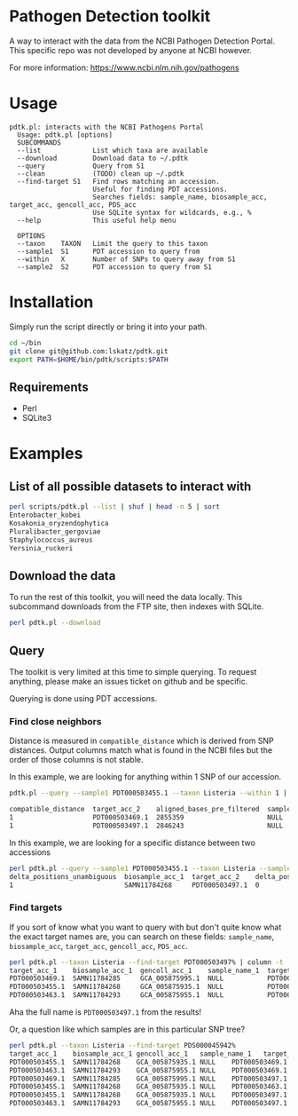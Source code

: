 # Pathogen Detection toolkit
A way to interact with the data from the NCBI Pathogen Detection Portal.
This specific repo was not developed by anyone at NCBI however.

For more information: https://www.ncbi.nlm.nih.gov/pathogens

# Usage

```text
pdtk.pl: interacts with the NCBI Pathogens Portal
  Usage: pdtk.pl [options]
  SUBCOMMANDS
  --list             List which taxa are available
  --download         Download data to ~/.pdtk
  --query            Query from S1
  --clean            (TODO) clean up ~/.pdtk
  --find-target S1   Find rows matching an accession.
                     Useful for finding PDT accessions.
                     Searches fields: sample_name, biosample_acc, target_acc, gencoll_acc, PDS_acc
                     Use SQLite syntax for wildcards, e.g., %
  --help             This useful help menu

  OPTIONS
  --taxon    TAXON   Limit the query to this taxon
  --sample1  S1      PDT accession to query from
  --within   X       Number of SNPs to query away from S1
  --sample2  S2      PDT accession to query from S1
```

# Installation

Simply run the script directly or bring it into your path.

```bash
cd ~/bin
git clone git@github.com:lskatz/pdtk.git
export PATH=$HOME/bin/pdtk/scripts:$PATH
```

## Requirements

* Perl
* SQLite3

# Examples

## List of all possible datasets to interact with

```bash
perl scripts/pdtk.pl --list | shuf | head -n 5 | sort
Enterobacter_kobei
Kosakonia_oryzendophytica
Pluralibacter_gergoviae
Staphylococcus_aureus
Yersinia_ruckeri
```

## Download the data

To run the rest of this toolkit, you will need the data locally.
This subcommand downloads from the FTP site, then indexes with SQLite.

```bash
perl pdtk.pl --download
```

## Query

The toolkit is very limited at this time to simple querying.
To request anything, please make an issues ticket on github and be specific.

Querying is done using PDT accessions.

### Find close neighbors

Distance is measured in `compatible_distance` which is derived from SNP distances.
Output columns match what is found in the NCBI files but the order of those columns is not stable.

In this example, we are looking for anything within 1 SNP of our accession.

```bash
pdtk.pl --query --sample1 PDT000503455.1 --taxon Listeria --within 1 | column -t

compatible_distance  target_acc_2    aligned_bases_pre_filtered  sample_name_2  biosample_acc_1  informative_positions  sample_name_1  total_positions  delta_positions_both_N  delta_positions_one_N  delta_positions_unambiguous  pairwise_bases_post_filtered  target_acc_1    PDS_acc         compatible_positions  gencoll_acc_1    aligned_bases_post_filtered  gencoll_acc_2    biosample_acc_2
1                    PDT000503469.1  2855359                     NULL           SAMN11784268     2                      NULL           2                0                       0                      1                            NULL                          PDT000503455.1  PDS000045942.1  2                     GCA_005875935.1  2855359                      GCA_005875995.1  SAMN11784285
1                    PDT000503497.1  2846243                     NULL           SAMN11784268     2                      NULL           2                0                       0                      1                            NULL                          PDT000503455.1  PDS000045942.1  2                     GCA_005875935.1  2846243                      GCA_005876095.1  SAMN11784330
```

In this example, we are looking for a specific distance between two accessions

```bash
perl pdtk.pl --query --sample1 PDT000503455.1 --taxon Listeria --sample2 PDT000503497.1 | column -t
delta_positions_unambiguous  biosample_acc_1  target_acc_2    delta_positions_both_N  sample_name_1  pairwise_bases_post_filtered  target_acc_1    compatible_positions  compatible_distance  sample_name_2  total_positions  informative_positions  aligned_bases_post_filtered  delta_positions_one_N  biosample_acc_2  gencoll_acc_1    aligned_bases_pre_filtered  gencoll_acc_2    PDS_acc
1                            SAMN11784268     PDT000503497.1  0                       NULL           NULL                          PDT000503455.1  2                     1                    NULL           2                2                      2846243                      0                      SAMN11784330     GCA_005875935.1  2846243                     GCA_005876095.1  PDS000045942.1
```

### Find targets

If you sort of know what you want to query with but don't quite know what the exact target names are,
you can search on these fields: `sample_name`, `biosample_acc`, `target_acc`, `gencoll_acc`, `PDS_acc`.

```bash
perl pdtk.pl --taxon Listeria --find-target PDT000503497% | column -t
target_acc_1    biosample_acc_1  gencoll_acc_1    sample_name_1  target_acc_2    biosample_acc_2  gencoll_acc_2    sample_name_2  PDS_acc         aligned_bases_pre_filtered  aligned_bases_post_filtered  delta_positions_unambiguous  delta_positions_one_N  delta_positions_both_N  informative_positions  total_positions  pairwise_bases_post_filtered  compatible_distance  compatible_positions
PDT000503469.1  SAMN11784285     GCA_005875995.1  NULL           PDT000503497.1  SAMN11784330     GCA_005876095.1  NULL           PDS000045942.1  2848432                     2848432                      0                            0                      0                       2                      2                NULL                          0                    2
PDT000503455.1  SAMN11784268     GCA_005875935.1  NULL           PDT000503497.1  SAMN11784330     GCA_005876095.1  NULL           PDS000045942.1  2846243                     2846243                      1                            0                      0                       2                      2                NULL                          1                    2
PDT000503463.1  SAMN11784293     GCA_005875955.1  NULL           PDT000503497.1  SAMN11784330     GCA_005876095.1  NULL           PDS000045942.1  2844832                     2844766                      1                            0                      0                       2                      2                NULL                          1                    2
```

Aha the full name is `PDT000503497.1` from the results!

Or, a question like which samples are in this particular SNP tree?

```bash
perl pdtk.pl --taxon Listeria --find-target PDS000045942%
target_acc_1    biosample_acc_1 gencoll_acc_1   sample_name_1   target_acc_2    biosample_acc_2 gencoll_acc_2   sample_name_2     PDS_acc aligned_bases_pre_filtered      aligned_bases_post_filtered     delta_positions_unambiguous       delta_positions_one_N   delta_positions_both_N  informative_positions   total_positions pairwise_bases_post_filtered      compatible_distance     compatible_positions
PDT000503455.1  SAMN11784268    GCA_005875935.1 NULL    PDT000503469.1  SAMN11784285    GCA_005875995.1 NULL    PDS000045942.1    2855359 2855359 1       0       0       2       2       NULL    1       2
PDT000503463.1  SAMN11784293    GCA_005875955.1 NULL    PDT000503469.1  SAMN11784285    GCA_005875995.1 NULL    PDS000045942.1    2852801 2852710 1       0       0       2       2       NULL    1       2
PDT000503469.1  SAMN11784285    GCA_005875995.1 NULL    PDT000503497.1  SAMN11784330    GCA_005876095.1 NULL    PDS000045942.1    2848432 2848432 0       0       0       2       2       NULL    0       2
PDT000503455.1  SAMN11784268    GCA_005875935.1 NULL    PDT000503463.1  SAMN11784293    GCA_005875955.1 NULL    PDS000045942.1    2850363 2850272 2       0       0       2       2       NULL    2       2
PDT000503455.1  SAMN11784268    GCA_005875935.1 NULL    PDT000503497.1  SAMN11784330    GCA_005876095.1 NULL    PDS000045942.1    2846243 2846243 1       0       0       2       2       NULL    1       2
PDT000503463.1  SAMN11784293    GCA_005875955.1 NULL    PDT000503497.1  SAMN11784330    GCA_005876095.1 NULL    PDS000045942.1    2844832 2844766 1       0       0       2       2       NULL    1       2
```

